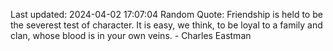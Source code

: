 Last updated: 2024-04-02 17:07:04
Random Quote: Friendship is held to be the severest test of character. It is easy, we think, to be loyal to a family and clan, whose blood is in your own veins. - Charles Eastman